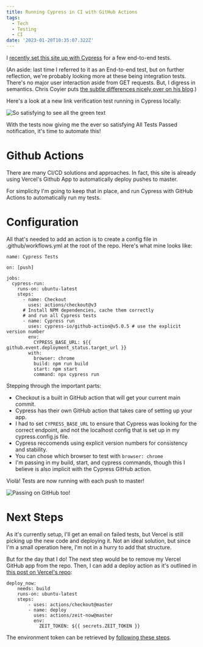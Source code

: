 ```yaml
---
title: Running Cypress in CI with GitHub Actions
tags:
  - Tech
  - Testing
  - CI
date: '2023-01-20T10:35:07.322Z'
---
```


I [recently set this site up with Cypress](/cypressintro) for a few end-to-end tests.

(An aside: last time I referred to it as an End-to-end test, but on further reflection, we're probably looking more at these being integration tests. There's no major user interaction aside from GET requests. But, I digress in semantics. Chris Coyier puts [the subtle differences nicely over on his blog](https://chriscoyier.net/2022/11/11/the-difference-between-integration-testing-and-end-to-end-testing/).)

Here's a look at a new link verification test running in Cypress locally:

![So satisfying to see all the green text](https://padilla-media.s3.amazonaws.com/blog/imgs/Cypress+Testing.gif)

With the tests now giving me the ever so satisfying <span style="color: var(--green)">All Tests Passed</span> notification, it's time to automate this!

# Github Actions

There are many CI/CD solutions and approaches. In fact, this site is already using Vercel's Github App to automatically deploy pushes to master.

For simplicity I'm going to keep that in place, and run Cypress with GitHub Actions to automatically run my tests.

# Configuration

All that's needed to add an action is to create a config file in .github/workflows.yml at the root of the repo. Here's what mine looks like:

```
name: Cypress Tests

on: [push]

jobs:
  cypress-run:
    runs-on: ubuntu-latest
    steps:
      - name: Checkout
        uses: actions/checkout@v3
      # Install NPM dependencies, cache them correctly
      # and run all Cypress tests
      - name: Cypress run
        uses: cypress-io/github-action@v5.0.5 # use the explicit version number
        env:
          CYPRESS_BASE_URL: ${{ github.event.deployment_status.target_url }}
        with:
          browser: chrome
          build: npm run build
          start: npm start
          command: npx cypress run

```

Stepping through the important parts:

- Checkout is a built in GitHub action that will get your current main commit.
- Cypress has their own GitHub action that takes care of setting up your app.
- I had to set `CYPRESS_BASE_URL` to ensure that Cypress was looking for the correct endpoint, and not the localhost config that is set up in my cypress.config.js file.
- Cypress reccomends using explicit version numbers for consistency and stability.
- You can chose which browser to test with `browser: chrome`
- I'm passing in my build, start, and cypress commands, though this I believe is also implicit with the Cypress GitHub action.

Violà! Tests are now running with each push to master!

![Passing on GitHub too!](https://padilla-media.s3.amazonaws.com/blog/imgs/Screen+Shot+2023-01-17+at+12.32.30+PM.png)

# Next Steps

As it's currently setup, I'll get an email on failed tests, but Vercel is still picking up the new code and deploying it. Not an ideal solution, but since I'm a small operation here, I'm not in a hurry to add that structure.

But for the day that I do! The next step would be to remove my Vercel GitHub app from the repo. Then, I can add a deploy action as it's outlined in [this post on Vercel's repo](https://github.com/vercel/vercel/discussions/4589):

```
deploy_now:
    needs: build
    runs-on: ubuntu-latest
    steps:
        - uses: actions/checkout@master
        - name: deploy
          uses: actions/zeit-now@master
          env:
            ZEIT_TOKEN: ${{ secrets.ZEIT_TOKEN }}
```

The environment token can be retrieved by [following these steps](https://arctype.com/blog/github-vercel/).
